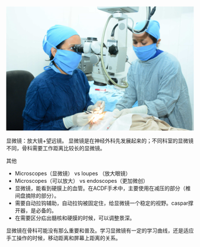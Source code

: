 ![](https://github.com/retire2053/SurgeryEndToEnd/blob/main/resources/acdf-66.png)

显微镜：放大镜+望远镜。 显微镜是在神经外科先发展起来的；不同科室的显微镜不同，骨科需要工作距离比较长的显微镜。 

其他
- Microscopes（显微镜） vs loupes （放大眼镜）
- Microscopes（可以放大） vs endoscopes（更加微创） 
- 显微镜，能看到硬膜上的血管。在ACDF手术中，主要使用在减压的部分（椎间盘摘除的部分）。 
- 需要自动拉钩辅助，自动拉钩被固定住，给显微镜一个稳定的视野。caspar撑开器，是必备的。 
- 在需要区分疝出髓核和硬膜的时候，可以调整景深。 

显微镜在骨科可能没有那么重要和普及。学习显微镜有一定的学习曲线，还是适应手工操作的时候，移动距离和屏幕上距离的关系。 

